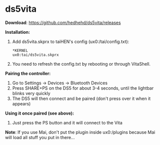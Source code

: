# ds5vita

**Download**: https://github.com/hedhehd/ds5vita/releases

**Installation:**

1. Add ds5vita.skprx to taiHEN's config (ux0:/tai/config.txt):
	```
	*KERNEL
	ux0:tai/ds5vita.skprx
	```
2. You need to refresh the config.txt by rebooting or through VitaShell.

**Pairing the controller:**

1. Go to Settings -> Devices -> Bluetooth Devices
2. Press SHARE+PS on the DS5 for about 3-4 seconds, until the lightbar blinks very quickly
3. The DS5 will then connect and be paired (don't press over it when it appears)

**Using it once paired (see above):**
1. Just press the PS button and it will connect to the Vita

**Note**: If you use Mai, don't put the plugin inside ux0:/plugins because Mai will load all stuff you put in there...
